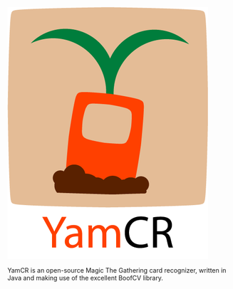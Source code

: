 ![YamCR Banner](readmeImages/YamCRBanner.png)

YamCR is an open-source Magic The Gathering card recognizer, written in Java and making use of the excellent BoofCV library.


